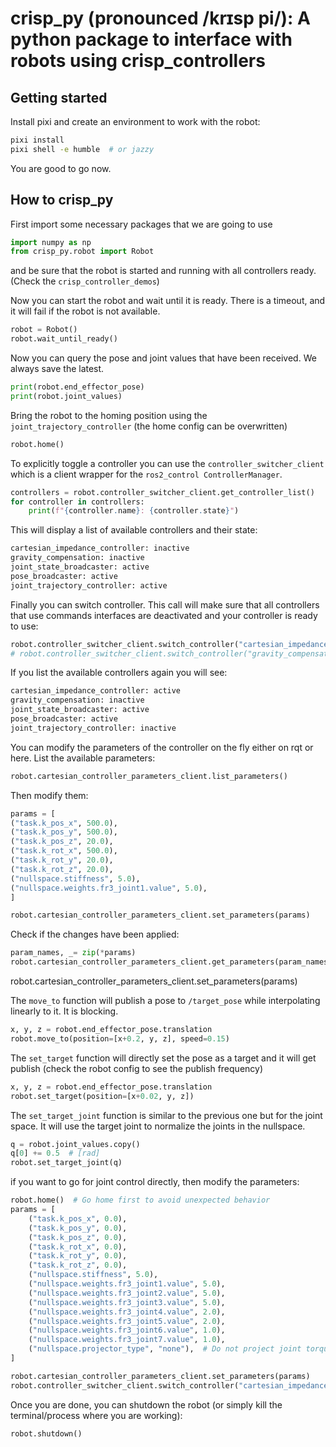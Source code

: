 # crisp_py (pronounced /krɪsp pi/): A python package to interface with robots using crisp_controllers

## Getting started

Install pixi and create an environment to work with the robot:
```bash
pixi install
pixi shell -e humble  # or jazzy
```
You are good to go now.

## How to crisp_py
First import some necessary packages that we are going to use
```python
import numpy as np
from crisp_py.robot import Robot
```

and be sure that the robot is started and running with all controllers ready. (Check the `crisp_controller_demos`)

Now you can start the robot and wait until it is ready. There is a timeout, and it will fail if the robot is not available.
```python
robot = Robot()
robot.wait_until_ready()
```

Now you can query the pose and joint values that have been received. We always save the latest.

```python
print(robot.end_effector_pose)
print(robot.joint_values)
```

Bring the robot to the homing position using the `joint_trajectory_controller` (the home config can be overwritten)
```python
robot.home()
```


To explicitly toggle a controller you can use the `controller_switcher_client` which is a client wrapper for the `ros2_control ControllerManager`.
```python
controllers = robot.controller_switcher_client.get_controller_list()
for controller in controllers:
    print(f"{controller.name}: {controller.state}")
```

This will display a list of available controllers and their state:
```python
cartesian_impedance_controller: inactive
gravity_compensation: inactive
joint_state_broadcaster: active
pose_broadcaster: active
joint_trajectory_controller: active
```

Finally you can switch controller. This call will make sure that all controllers that use commands interfaces are deactivated and your controller is ready to use:

```python
robot.controller_switcher_client.switch_controller("cartesian_impedance_controller")
# robot.controller_switcher_client.switch_controller("gravity_compensation")
```

If you list the available controllers again you will see:
```python
cartesian_impedance_controller: active
gravity_compensation: inactive
joint_state_broadcaster: active
pose_broadcaster: active
joint_trajectory_controller: inactive
```

You can modify the parameters of the controller on the fly either on rqt or here. List the available parameters:
```python
robot.cartesian_controller_parameters_client.list_parameters()
```
Then modify them:
```python
params = [
("task.k_pos_x", 500.0),
("task.k_pos_y", 500.0),
("task.k_pos_z", 20.0),
("task.k_rot_x", 500.0),
("task.k_rot_y", 20.0),
("task.k_rot_z", 20.0),
("nullspace.stiffness", 5.0),
("nullspace.weights.fr3_joint1.value", 5.0),
]

robot.cartesian_controller_parameters_client.set_parameters(params)
```
Check if the changes have been applied:

```python
param_names, _= zip(*params)
robot.cartesian_controller_parameters_client.get_parameters(param_names)
```

robot.cartesian_controller_parameters_client.set_parameters(params)

The `move_to` function will publish a pose to `/target_pose` while interpolating linearly to it. It is blocking.
```python
x, y, z = robot.end_effector_pose.translation
robot.move_to(position=[x+0.2, y, z], speed=0.15)
```

The `set_target` function will directly set the pose as a target and it will get publish (check the robot config to see the publish frequency)
```python
x, y, z = robot.end_effector_pose.translation
robot.set_target(position=[x+0.02, y, z])
```

The `set_target_joint` function is similar to the previous one but for the joint space. It will use the target joint to normalize the joints in the nullspace.
```python
q = robot.joint_values.copy()
q[0] += 0.5  # [rad]
robot.set_target_joint(q)
```
if you want to go for joint control directly, then modify the parameters:
```python
robot.home()  # Go home first to avoid unexpected behavior
params = [
    ("task.k_pos_x", 0.0),
    ("task.k_pos_y", 0.0),
    ("task.k_pos_z", 0.0),
    ("task.k_rot_x", 0.0),
    ("task.k_rot_y", 0.0),
    ("task.k_rot_z", 0.0),
    ("nullspace.stiffness", 5.0),
    ("nullspace.weights.fr3_joint1.value", 5.0),
    ("nullspace.weights.fr3_joint2.value", 5.0),
    ("nullspace.weights.fr3_joint3.value", 5.0),
    ("nullspace.weights.fr3_joint4.value", 2.0),
    ("nullspace.weights.fr3_joint5.value", 2.0),
    ("nullspace.weights.fr3_joint6.value", 1.0),
    ("nullspace.weights.fr3_joint7.value", 1.0),
    ("nullspace.projector_type", "none"),  # Do not project joint torques in nullspace, simply let them go through
]

robot.cartesian_controller_parameters_client.set_parameters(params)
robot.controller_switcher_client.switch_controller("cartesian_impedance_controller")
```



Once you are done, you can shutdown the robot (or simply kill the terminal/process where you are working):
```python
robot.shutdown()
```
